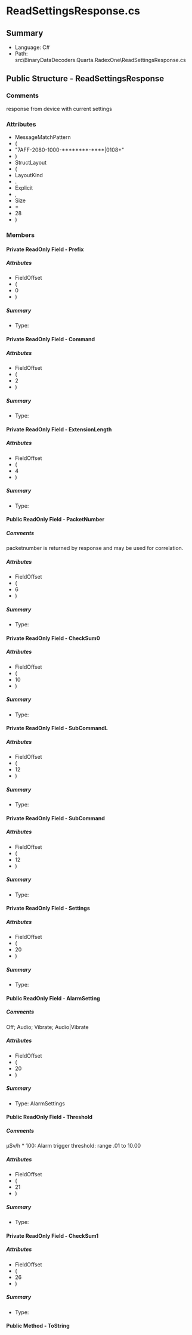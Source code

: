 ﻿# ReadSettingsResponse.cs

## Summary

* Language: C#
* Path: src\BinaryDataDecoders.Quarta.RadexOne\ReadSettingsResponse.cs

## Public Structure - ReadSettingsResponse

### Comments

 <summary>
 response from device with current settings
 </summary>

### Attributes

 - MessageMatchPattern
 - (
 - "7AFF-2080-1000-********-****|0108+"
 - )
 - StructLayout
 - (
 - LayoutKind
 - .
 - Explicit
 - ,
 - Size
 - =
 - 28
 - )

### Members

#### Private ReadOnly Field - Prefix

##### Attributes

 - FieldOffset
 - (
 - 0
 - )

##### Summary

 * Type: 

#### Private ReadOnly Field - Command

##### Attributes

 - FieldOffset
 - (
 - 2
 - )

##### Summary

 * Type: 

#### Private ReadOnly Field - ExtensionLength

##### Attributes

 - FieldOffset
 - (
 - 4
 - )

##### Summary

 * Type: 

#### Public ReadOnly Field - PacketNumber

##### Comments

 <summary>
 packetnumber is returned by response and may be used for correlation.
 </summary>

##### Attributes

 - FieldOffset
 - (
 - 6
 - )

##### Summary

 * Type: 

#### Private ReadOnly Field - CheckSum0

##### Attributes

 - FieldOffset
 - (
 - 10
 - )

##### Summary

 * Type: 

#### Private ReadOnly Field - SubCommandL

##### Attributes

 - FieldOffset
 - (
 - 12
 - )

##### Summary

 * Type: 

#### Private ReadOnly Field - SubCommand

##### Attributes

 - FieldOffset
 - (
 - 12
 - )

##### Summary

 * Type: 

#### Private ReadOnly Field - Settings

##### Attributes

 - FieldOffset
 - (
 - 20
 - )

##### Summary

 * Type: 

#### Public ReadOnly Field - AlarmSetting

##### Comments

 <summary>
 Off; Audio; Vibrate; Audio|Vibrate
 </summary>

##### Attributes

 - FieldOffset
 - (
 - 20
 - )

##### Summary

 * Type: AlarmSettings 

#### Public ReadOnly Field - Threshold

##### Comments

 <summary>
 μSv/h  * 100: Alarm trigger threshold: range .01 to 10.00
 </summary>

##### Attributes

 - FieldOffset
 - (
 - 21
 - )

##### Summary

 * Type: 

#### Private ReadOnly Field - CheckSum1

##### Attributes

 - FieldOffset
 - (
 - 26
 - )

##### Summary

 * Type: 

#### Public Method - ToString


